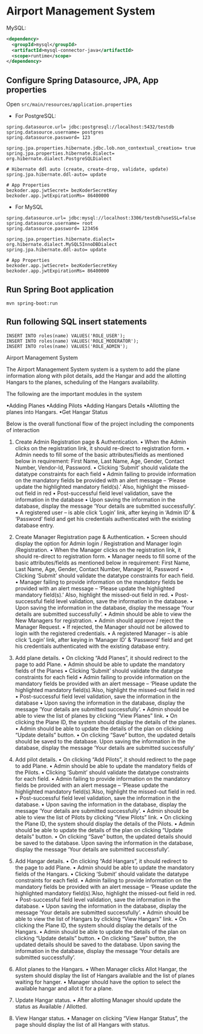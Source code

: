 # Airport Management System


MySQL:
```xml
<dependency>
  <groupId>mysql</groupId>
  <artifactId>mysql-connector-java</artifactId>
  <scope>runtime</scope>
</dependency>
```
## Configure Spring Datasource, JPA, App properties
Open `src/main/resources/application.properties`
- For PostgreSQL:
```
spring.datasource.url= jdbc:postgresql://localhost:5432/testdb
spring.datasource.username= postgres
spring.datasource.password= 123

spring.jpa.properties.hibernate.jdbc.lob.non_contextual_creation= true
spring.jpa.properties.hibernate.dialect= org.hibernate.dialect.PostgreSQLDialect

# Hibernate ddl auto (create, create-drop, validate, update)
spring.jpa.hibernate.ddl-auto= update

# App Properties
bezkoder.app.jwtSecret= bezKoderSecretKey
bezkoder.app.jwtExpirationMs= 86400000
```
- For MySQL
```
spring.datasource.url= jdbc:mysql://localhost:3306/testdb?useSSL=false
spring.datasource.username= root
spring.datasource.password= 123456

spring.jpa.properties.hibernate.dialect= org.hibernate.dialect.MySQL5InnoDBDialect
spring.jpa.hibernate.ddl-auto= update

# App Properties
bezkoder.app.jwtSecret= bezKoderSecretKey
bezkoder.app.jwtExpirationMs= 86400000
```
## Run Spring Boot application
```
mvn spring-boot:run
```

## Run following SQL insert statements
```
INSERT INTO roles(name) VALUES('ROLE_USER');
INSERT INTO roles(name) VALUES('ROLE_MODERATOR');
INSERT INTO roles(name) VALUES('ROLE_ADMIN');
```





Airport Management System
 
The Airport Management System system is a system to add the plane information along with pilot details, add the Hangar and add the allotting Hangars to the planes, scheduling of the Hangars availability. 
 
The following are the important modules in the system 
 
•Adding Planes 
•Adding Pilots 
•Adding Hangars Details 
•Allotting the planes into Hangars. 
•Get Hangar Status 
 
Below is the overall functional flow of the project including the components of interaction 
1.	Create Admin Registration page & Authentication. 
•	When the Admin clicks on the registration link, it should re-direct to registration form. 
•	Admin needs to fill some of the basic attributes/fields as mentioned below in requirement: First Name, Last Name, Age, Gender, Contact Number, Vendor-Id, Password. 
•	Clicking ‘Submit’ should validate the datatype constraints for each field 
•	Admin failing to provide information on the mandatory fields be provided with an alert message – ‘Please update the highlighted mandatory field(s).’ Also, highlight the missed-out field in red 
•	Post-successful field level validation, save the information in the database 
•	Upon saving the information in the database, display the message ‘Your details are submitted successfully’. 
•	A registered user – is able click ‘Login’ link, after keying in ‘Admin ID’ & ‘Password’ field and get his credentials authenticated with the existing database entry. 
 
2.	Create Manager Registration page & Authentication. 
•	Screen should display the option for Admin login / Registration and Manager login /Registration. 
•	When the Manager clicks on the registration link, it should re-direct to registration form. 
•	Manager needs to fill some of the basic attributes/fields as mentioned below in requirement: First Name, Last Name, Age, Gender, Contact Number, Manager Id, Password 
•	Clicking ‘Submit’ should validate the datatype constraints for each field. 
•	Manager failing to provide information on the mandatory fields be provided with an alert message – ‘Please update the highlighted mandatory field(s).’ Also, highlight the missed-out field in red. 
•	Post-successful field level validation, save the information in the database. 
•	Upon saving the information in the database, display the message ‘Your details are submitted successfully’. 
•	Admin should be able to view the New Managers for registration. 
•	Admin should approve / reject the Manager Request. 
•	If rejected, the Manager should not be allowed to login with the registered credentials. 
•	A registered Manager – is able click ‘Login’ link, after keying in ‘Manager ID’ & ‘Password’ field and get his credentials authenticated with the existing database entry. 
 
3.	Add plane details. 
•	On clicking “Add Planes”, it should redirect to the page to add Plane. 
•	Admin should be able to update the mandatory fields of the Planes 
•	Clicking ‘Submit’ should validate the datatype constraints for each field 
•	Admin failing to provide information on the mandatory fields be provided with an alert message – ‘Please update the highlighted mandatory field(s).’Also, highlight the missed-out field in red 
•	Post-successful field level validation, save the information in the database 
•	Upon saving the information in the database, display the message ‘Your details are submitted successfully’. 
•	Admin should be able to view the list of planes by clicking “View Planes” link. 
•	On clicking the Plane ID, the system should display the details of the planes. 
•	Admin should be able to update the details of the plan on clicking “Update details” button. 
•	On clicking “Save” button, the updated details should be saved to the database. Upon saving the information in the database, display the message ‘Your details are submitted successfully’ 
 
4.	Add pilot details. 
•	On clicking “Add Pilots”, it should redirect to the page to add Plane. 
•	Admin should be able to update the mandatory fields of the Pilots. 
•	Clicking ‘Submit’ should validate the datatype constraints for each field. 
•	Admin failing to provide information on the mandatory fields be provided with an alert message – ‘Please update the highlighted mandatory field(s).’Also, highlight the missed-out field in red. 
•	Post-successful field level validation, save the information in the database. 
•	Upon saving the information in the database, display the message ‘Your details are submitted successfully’. 
•	Admin should be able to view the list of Pilots by clicking “View Pilots” link. 
•	On clicking the Plane ID, the system should display the details of the Pilots. 
•	Admin should be able to update the details of the plan on clicking “Update details” button. 
•	On clicking “Save” button, the updated details should be saved to the database. Upon saving the information in the database, display the message ‘Your   details are submitted successfully’. 
 
5.	Add Hangar details. 
•	On clicking “Add Hangars”, it should redirect to the page to add Plane. 
•	Admin should be able to update the mandatory fields of the Hangars. 
•	Clicking ‘Submit’ should validate the datatype constraints for each field. 
•	Admin failing to provide information on the mandatory fields be provided with an alert message – ‘Please update the highlighted mandatory field(s).’Also, highlight the missed-out field in red. 
•	Post-successful field level validation, save the information in the database. 
•	Upon saving the information in the database, display the message ‘Your details are submitted successfully’. 
•	Admin should be able to view the list of Hangars by clicking “View Hangars” link. 
•	On clicking the Plane ID, the system should display the details of the Hangars. 
•	Admin should be able to update the details of the plan on clicking “Update details” button. 
•	On clicking “Save” button, the updated details should be saved to the database. Upon saving the information in the database, display the message ‘Your   details are submitted successfully’. 
 
 
 
6.	Allot planes to the Hangars. 
•	When Manager clicks Allot Hangar, the system should display the list of Hangars available and the list of planes waiting for hanger. 
•	Manager should have the option to select the available hangar and allot it for a plane. 
7.	Update Hangar status. 
•	After allotting Manager should update the status as Available / Allotted. 
8.	View Hangar status. 
•	Manager on clicking “View Hangar Status”, the page should display the list of all   Hangars   with status. 


